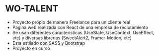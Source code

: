 # WO-TALENT

- Proyecto propio de manera Freelance para un cliente real
- Pagina web realizada con React de una empresa de reclutamiento
- Se usan diferentes caracteristicas (UseState, UseContext, UseEffect, etc) y diversas librerias (SweetAlert2, Framer-Motion, etc)
- Esta estilado con SASS y Bootstrap
- Proyecto en curso
